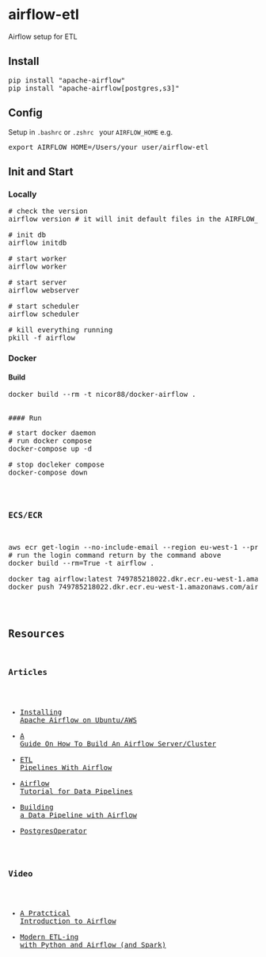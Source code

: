 # airflow-etl
Airflow setup for ETL

## Install
<pre>pip install "apache-airflow"
pip install "apache-airflow[postgres,s3]"
</pre>

## Config
Setup in `.bashrc` or `.zshrc ` your `AIRFLOW_HOME` e.g.
<pre>export AIRFLOW_HOME=/Users/your_user/airflow-etl
</pre>

## Init and Start

### Locally
<pre># check the version
airflow version # it will init default files in the AIRFLOW_HOME

# init db
airflow initdb

# start worker
airflow worker

# start server
airflow webserver

# start scheduler
airflow scheduler

# kill everything running
pkill -f airflow
</pre>

### Docker

#### Build
<pre>
docker build --rm -t nicor88/docker-airflow .
</ore>

#### Run
<pre># start docker daemon
# run docker compose
docker-compose up -d

# stop docleker compose
docker-compose down
</pre>

### ECS/ECR
<pre>
aws ecr get-login --no-include-email --region eu-west-1 --profile nicor88
# run the login command return by the command above
docker build --rm=True -t airflow .

docker tag airflow:latest 749785218022.dkr.ecr.eu-west-1.amazonaws.com/airflow:latest
docker push 749785218022.dkr.ecr.eu-west-1.amazonaws.com/airflow:latest
</pre>

## Resources

### Articles
* [Installing Apache Airflow on Ubuntu/AWS](https://medium.com/a-r-g-o/installing-apache-airflow-on-ubuntu-aws-6ebac15db211)
* [A Guide On How To Build An Airflow Server/Cluster](https://stlong0521.github.io/20161023%20-%20Airflow.html)
* [ETL Pipelines With Airflow](http://michael-harmon.com/blog/AirflowETL.html)
* [Airflow Tutorial for Data Pipelines](https://blog.godatadriven.com/practical-airflow-tutorial)
* [Building a Data Pipeline with Airflow](http://tech.marksblogg.com/airflow-postgres-redis-forex.html)
* [PostgresOperator](https://programtalk.com/python-examples/airflow.operators.postgres_operator.PostgresOperator/)

### Video
* [A Pratctical Introduction to Airflow](https://www.youtube.com/watch?v=cHATHSB_450)
* [Modern ETL-ing with Python and Airflow (and Spark)](https://www.youtube.com/watch?v=tcJhSaowzUI)

